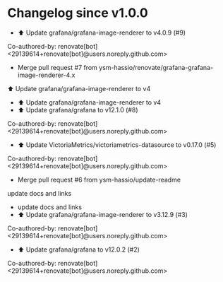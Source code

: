 # Changelog since v1.0.0
- ⬆️ Update grafana/grafana-image-renderer to v4.0.9 (#9)

Co-authored-by: renovate[bot] <29139614+renovate[bot]@users.noreply.github.com> 
- Merge pull request #7 from ysm-hassio/renovate/grafana-grafana-image-renderer-4.x

⬆️ Update grafana/grafana-image-renderer to v4 
- ⬆️ Update grafana/grafana-image-renderer to v4 
- ⬆️ Update grafana/grafana to v12.1.0 (#8)

Co-authored-by: renovate[bot] <29139614+renovate[bot]@users.noreply.github.com> 
- ⬆️ Update VictoriaMetrics/victoriametrics-datasource to v0.17.0 (#5)

Co-authored-by: renovate[bot] <29139614+renovate[bot]@users.noreply.github.com> 
- Merge pull request #6 from ysm-hassio/update-readme

update docs and links 
- update docs and links 
- ⬆️ Update grafana/grafana-image-renderer to v3.12.9 (#3)

Co-authored-by: renovate[bot] <29139614+renovate[bot]@users.noreply.github.com> 
- ⬆️ Update grafana/grafana to v12.0.2 (#2)

Co-authored-by: renovate[bot] <29139614+renovate[bot]@users.noreply.github.com> 
